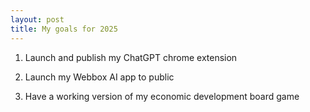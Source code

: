 ```yaml
---
layout: post
title: My goals for 2025
---
```


1. Launch and publish my ChatGPT chrome extension

2. Launch my Webbox AI app to public

3. Have a working version of my economic development board game

